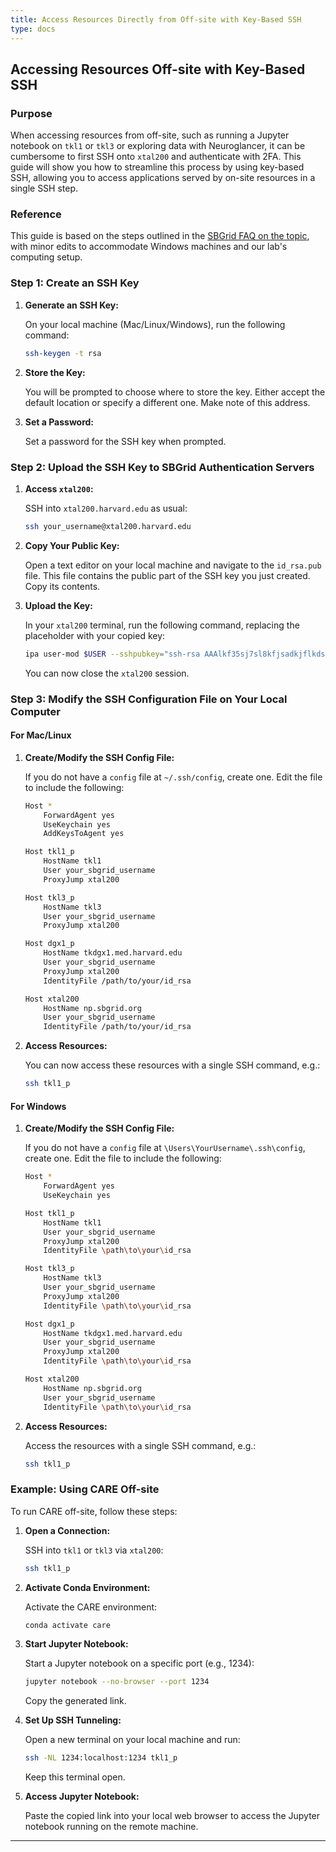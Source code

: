 ```yaml
---
title: Access Resources Directly from Off-site with Key-Based SSH
type: docs
---
```


## Accessing Resources Off-site with Key-Based SSH

### Purpose

When accessing resources from off-site, such as running a Jupyter notebook on `tkl1` or `tkl3` or exploring data with Neuroglancer, it can be cumbersome to first SSH onto `xtal200` and authenticate with 2FA. This guide will show you how to streamline this process by using key-based SSH, allowing you to access applications served by on-site resources in a single SSH step.

### Reference

This guide is based on the steps outlined in the [SBGrid FAQ on the topic](#), with minor edits to accommodate Windows machines and our lab's computing setup.

### Step 1: Create an SSH Key

1. **Generate an SSH Key:**

   On your local machine (Mac/Linux/Windows), run the following command:

   ```bash
   ssh-keygen -t rsa
   ```

2. **Store the Key:**

   You will be prompted to choose where to store the key. Either accept the default location or specify a different one. Make note of this address.

3. **Set a Password:**

   Set a password for the SSH key when prompted.

### Step 2: Upload the SSH Key to SBGrid Authentication Servers

1. **Access `xtal200`:**

   SSH into `xtal200.harvard.edu` as usual:

   ```bash
   ssh your_username@xtal200.harvard.edu
   ```

2. **Copy Your Public Key:**

   Open a text editor on your local machine and navigate to the `id_rsa.pub` file. This file contains the public part of the SSH key you just created. Copy its contents.

3. **Upload the Key:**

   In your `xtal200` terminal, run the following command, replacing the placeholder with your copied key:

   ```bash
   ipa user-mod $USER --sshpubkey="ssh-rsa AAAlkf35sj7sl8kfjsadkjflkdsadj"
   ```

   You can now close the `xtal200` session.

### Step 3: Modify the SSH Configuration File on Your Local Computer

#### For Mac/Linux

1. **Create/Modify the SSH Config File:**

   If you do not have a `config` file at `~/.ssh/config`, create one. Edit the file to include the following:

   ```bash
   Host *
       ForwardAgent yes
       UseKeychain yes
       AddKeysToAgent yes

   Host tkl1_p
       HostName tkl1
       User your_sbgrid_username
       ProxyJump xtal200

   Host tkl3_p
       HostName tkl3
       User your_sbgrid_username
       ProxyJump xtal200

   Host dgx1_p
       HostName tkdgx1.med.harvard.edu
       User your_sbgrid_username
       ProxyJump xtal200
       IdentityFile /path/to/your/id_rsa

   Host xtal200
       HostName np.sbgrid.org
       User your_sbgrid_username
       IdentityFile /path/to/your/id_rsa
   ```

2. **Access Resources:**

   You can now access these resources with a single SSH command, e.g.:

   ```bash
   ssh tkl1_p
   ```

#### For Windows

1. **Create/Modify the SSH Config File:**

   If you do not have a `config` file at `\Users\YourUsername\.ssh\config`, create one. Edit the file to include the following:

   ```bash
   Host *
       ForwardAgent yes
       UseKeychain yes

   Host tkl1_p
       HostName tkl1
       User your_sbgrid_username
       ProxyJump xtal200
       IdentityFile \path\to\your\id_rsa

   Host tkl3_p
       HostName tkl3
       User your_sbgrid_username
       ProxyJump xtal200
       IdentityFile \path\to\your\id_rsa

   Host dgx1_p
       HostName tkdgx1.med.harvard.edu
       User your_sbgrid_username
       ProxyJump xtal200
       IdentityFile \path\to\your\id_rsa

   Host xtal200
       HostName np.sbgrid.org
       User your_sbgrid_username
       IdentityFile \path\to\your\id_rsa
   ```

2. **Access Resources:**

   Access the resources with a single SSH command, e.g.:

   ```bash
   ssh tkl1_p
   ```

### Example: Using CARE Off-site

To run CARE off-site, follow these steps:

1. **Open a Connection:**

   SSH into `tkl1` or `tkl3` via `xtal200`:

   ```bash
   ssh tkl1_p
   ```

2. **Activate Conda Environment:**

   Activate the CARE environment:

   ```bash
   conda activate care
   ```

3. **Start Jupyter Notebook:**

   Start a Jupyter notebook on a specific port (e.g., 1234):

   ```bash
   jupyter notebook --no-browser --port 1234
   ```

   Copy the generated link.

4. **Set Up SSH Tunneling:**

   Open a new terminal on your local machine and run:

   ```bash
   ssh -NL 1234:localhost:1234 tkl1_p
   ```

   Keep this terminal open.

5. **Access Jupyter Notebook:**

   Paste the copied link into your local web browser to access the Jupyter notebook running on the remote machine.

---
